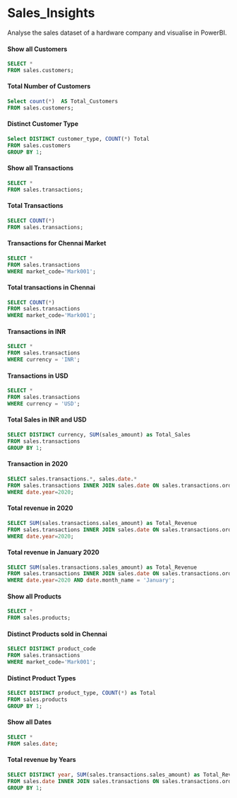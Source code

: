 # Sales_Insights

Analyse the sales dataset of a hardware company and visualise in PowerBI.


#### Show all Customers
```SQL
SELECT * 
FROM sales.customers;
```
#### Total Number of Customers
```SQL
Select count(*)  AS Total_Customers
FROM sales.customers;
```

#### Distinct Customer Type
```SQL
Select DISTINCT customer_type, COUNT(*) Total
FROM sales.customers
GROUP BY 1;
```

#### Show all Transactions
```SQL
SELECT * 
FROM sales.transactions;
```

#### Total Transactions
```SQL
SELECT COUNT(*) 
FROM sales.transactions;
```

#### Transactions for Chennai Market
```SQL
SELECT * 
FROM sales.transactions 
WHERE market_code='Mark001';
```

#### Total transactions in Chennai
```SQL
SELECT COUNT(*) 
FROM sales.transactions 
WHERE market_code='Mark001';
```

#### Transactions in INR
```SQL
SELECT * 
FROM sales.transactions
WHERE currency = 'INR';
```

#### Transactions in USD
```SQL
SELECT * 
FROM sales.transactions
WHERE currency = 'USD';
```

#### Total Sales in INR and USD
```SQL
SELECT DISTINCT currency, SUM(sales_amount) as Total_Sales
FROM sales.transactions
GROUP BY 1;
```

#### Transaction in 2020
```SQL
SELECT sales.transactions.*, sales.date.* 
FROM sales.transactions INNER JOIN sales.date ON sales.transactions.order_date=sales.date.date 
WHERE date.year=2020;
```

#### Total revenue in 2020
```SQL
SELECT SUM(sales.transactions.sales_amount) as Total_Revenue
FROM sales.transactions INNER JOIN sales.date ON sales.transactions.order_date=sales.date.date 
WHERE date.year=2020;
```

#### Total revenue in January 2020
```SQL
SELECT SUM(sales.transactions.sales_amount) as Total_Revenue
FROM sales.transactions INNER JOIN sales.date ON sales.transactions.order_date=sales.date.date 
WHERE date.year=2020 AND date.month_name = 'January';
```

#### Show all Products
```SQL
SELECT * 
FROM sales.products;
```

#### Distinct Products sold in Chennai
```SQL
SELECT DISTINCT product_code 
FROM sales.transactions 
WHERE market_code='Mark001';
```

#### Distinct Product Types
```SQL
SELECT DISTINCT product_type, COUNT(*) as Total 
FROM sales.products
GROUP BY 1;
```

#### Show all Dates
```SQL
SELECT *
FROM sales.date;
```

#### Total revenue by Years
```SQL
SELECT DISTINCT year, SUM(sales.transactions.sales_amount) as Total_Revenue
FROM sales.date INNER JOIN sales.transactions ON sales.transactions.order_date=sales.date.date 
GROUP BY 1;
```

